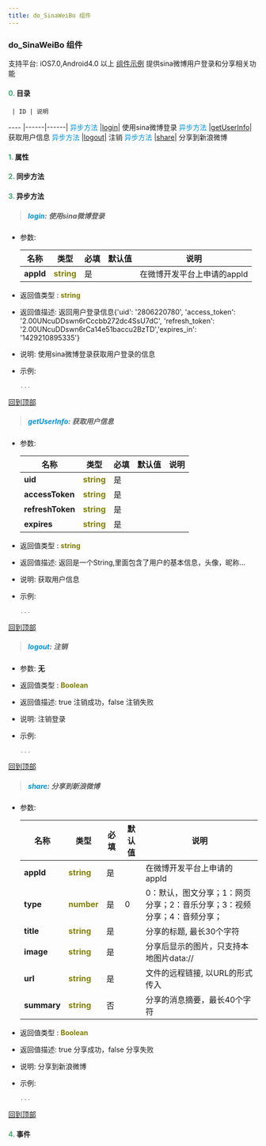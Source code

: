 ```yaml
---
title: do_SinaWeiBo 组件
---
```


### do_SinaWeiBo 组件

 支持平台: iOS7.0,Android4.0 以上
 [组件示例](https://github.com/do-api/docs-example/tree/master/source/view/do_SinaWeiBo)
 提供sina微博用户登录和分享相关功能

#### <font color ='#40A977'>**0.**</font> 目录

     | ID | 说明
---- |------|------|
<font color ='#0092db'>异步方法</font>  |[login](#login)| 使用sina微博登录
<font color ='#0092db'>异步方法</font>  |[getUserInfo](#getUserInfo)| 获取用户信息
<font color ='#0092db'>异步方法</font>  |[logout](#logout)| 注销
<font color ='#0092db'>异步方法</font>  |[share](#share)| 分享到新浪微博

#### <font color ='#40A977'>**1.**</font> 属性

#### <font color ='#40A977'>**2.**</font> 同步方法

#### <font color ='#40A977'>**3.**</font> 异步方法

>##### <span id=login><font color ='#0092db'>**login**</font></span>: 使用sina微博登录

- 参数:

  名称 | 类型 |必填|默认值|说明
  ---- |-------------  |--------------|--------|------
  **appId** |<font color ='#808000'>**string**</font> | 是 | |在微博开发平台上申请的appId
- 返回值类型 : <font color ='#808000'>**string**</font>
- 返回值描述: 返回用户登录信息{'uid': '2806220780', 'access_token': '2.00UNcuDDswn6rCccbb272dc4SsU7dC', 'refresh_token': '2.00UNcuDDswn6rCa14e51baccu2BzTD','expires_in': '1429210895335'}
- 说明: 使用sina微博登录获取用户登录的信息
- 示例:

  ```javascript
  ...

  ```

[回到顶部](#top)

>##### <span id=getUserInfo><font color ='#0092db'>**getUserInfo**</font></span>: 获取用户信息

- 参数:

  名称 | 类型 |必填|默认值|说明
  ---- |-------------  |--------------|--------|------
  **uid** |<font color ='#808000'>**string**</font> | 是 | |
  **accessToken** |<font color ='#808000'>**string**</font> | 是 | |
  **refreshToken** |<font color ='#808000'>**string**</font> | 是 | |
  **expires** |<font color ='#808000'>**string**</font> | 是 | |
- 返回值类型 : <font color ='#808000'>**string**</font>
- 返回值描述: 返回是一个String,里面包含了用户的基本信息，头像，昵称...
- 说明: 获取用户信息
- 示例:

  ```javascript
  ...

  ```

[回到顶部](#top)

>##### <span id=logout><font color ='#0092db'>**logout**</font></span>: 注销

- 参数: **无**
- 返回值类型 : <font color ='#808000'>**Boolean**</font>
- 返回值描述: true 注销成功，false 注销失败
- 说明: 注销登录
- 示例:

  ```javascript
  ...

  ```

[回到顶部](#top)

>##### <span id=share><font color ='#0092db'>**share**</font></span>: 分享到新浪微博

- 参数:

  名称 | 类型 |必填|默认值|说明
  ---- |-------------  |--------------|--------|------
  **appId** |<font color ='#808000'>**string**</font> | 是 | |在微博开发平台上申请的appId
  **type** |<font color ='#808000'>**number**</font> | 是 | 0|0：默认，图文分享；1：网页分享；2：音乐分享；3：视频分享；4：音频分享；
  **title** |<font color ='#808000'>**string**</font> | 是 | |分享的标题, 最长30个字符
  **image** |<font color ='#808000'>**string**</font> | 是 | |分享后显示的图片，只支持本地图片data://
  **url** |<font color ='#808000'>**string**</font> | 是 | |文件的远程链接, 以URL的形式传入
  **summary** |<font color ='#808000'>**string**</font> | 否 | |分享的消息摘要，最长40个字符
- 返回值类型 : <font color ='#808000'>**Boolean**</font>
- 返回值描述: true 分享成功，false 分享失败
- 说明: 分享到新浪微博
- 示例:

  ```javascript
  ...

  ```

[回到顶部](#top)


#### <font color ='#40A977'>**4.**</font> 事件


